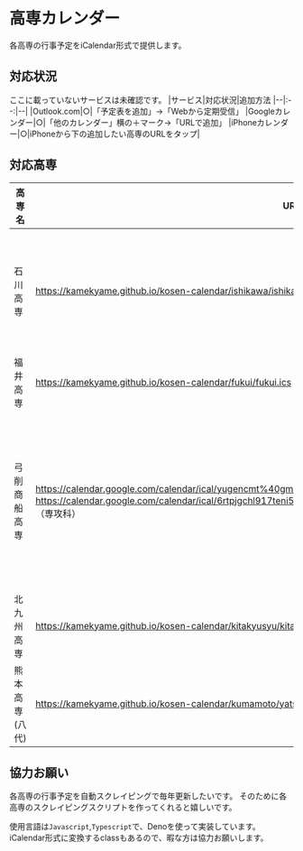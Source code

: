 # 高専カレンダー

各高専の行事予定をiCalendar形式で提供します。

## 対応状況
ここに載っていないサービスは未確認です。
|サービス|対応状況|追加方法
|--|:--:|--|
|Outlook.com|○|「予定表を追加」→「Webから定期受信」
|Googleカレンダー|○|「他のカレンダー」横の＋マーク→「URLで追加」
|iPhoneカレンダー|○|iPhoneから下の追加したい高専のURLをタップ|

## 対応高専

|高専名|URL|備考|
|--|--|--|
|石川高専|https://kamekyame.github.io/kosen-calendar/ishikawa/ishikawa_2021.ics|有志の方が手打ちで作ってくれました。|
|福井高専|https://kamekyame.github.io/kosen-calendar/fukui/fukui.ics||
|弓削商船高専|https://calendar.google.com/calendar/ical/yugencmt%40gmail.com/public/basic.ics （共通）<br>https://calendar.google.com/calendar/ical/6rtpjgchl917teni5o99sni1c0%40group.calendar.google.com/public/basic.ics （専攻科）|弓削商船高専が直接公開しているカレンダーとなります。|
|北九州高専|https://kamekyame.github.io/kosen-calendar/kitakyusyu/kitakyusyu.ics||
|熊本高専(八代)|https://kamekyame.github.io/kosen-calendar/kumamoto/yatsushiro.ics||

## 協力お願い
各高専の行事予定を自動スクレイピングで毎年更新したいです。
そのために各高専のスクレイピングスクリプトを作ってくれると嬉しいです。

使用言語は`Javascript`,`Typescript`で、Denoを使って実装しています。
iCalendar形式に変換するclassもあるので、暇な方は協力お願いします。
